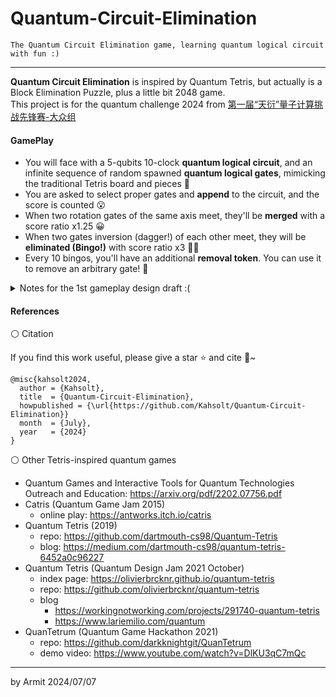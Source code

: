 # Quantum-Circuit-Elimination

    The Quantum Circuit Elimination game, learning quantum logical circuit with fun :)

----

**Quantum Circuit Elimination** is inspired by Quantum Tetris, but actually is a Block Elimination Puzzle, plus a little bit 2048 game.  
This project is for the quantum challenge 2024 from [第一届“天衍”量子计算挑战先锋赛-大众组](https://qc.zdxlz.com/learn/#/megagame/megagameDetail?id=1801135605315321857&lang=zh)  


#### GamePlay

- You will face with a 5-qubits 10-clock **quantum logical circuit**, and an infinite sequence of random spawned **quantum logical gates**, mimicking the traditional Tetris board and pieces 🤔
- You are asked to select proper gates and **append** to the circuit, and the score is counted 😮
- When two rotation gates of the same axis meet, they'll be **merged** with a score ratio x1.25 😀
- When two gates inversion (dagger!) of each other meet, they will be **eliminated (Bingo!)** with score ratio x3 🎉🎉
- Every 10 bingos, you'll have an additional **removal token**. You can use it to remove an arbitrary gate! 🤗

<details>
<summary>Notes for the 1st gameplay design draft :(</summary>
In the original design, if any sub-part of the circuit is equivalent to an identity matrix, it will **collapse** and we call this bingo!  
Every 5 bingos, the player will be rewarded with a **hint token** to get hints about the placements.  
However, implementing this requires O(2^n) computations and is extremely annoying... we have to step back.  
</details>


#### References

⚪ Citation

If you find this work useful, please give a star ⭐ and cite 📖~

```
@misc{kahsolt2024,
  author = {Kahsolt},
  title  = {Quantum-Circuit-Elimination},
  howpublished = {\url{https://github.com/Kahsolt/Quantum-Circuit-Elimination}}
  month  = {July},
  year   = {2024}
}
```

⚪ Other Tetris-inspired quantum games

- Quantum Games and Interactive Tools for Quantum Technologies Outreach and Education: https://arxiv.org/pdf/2202.07756.pdf
- Catris (Quantum Game Jam 2015)
  - online play: https://antworks.itch.io/catris
- Quantum Tetris (2019)
  - repo: https://github.com/dartmouth-cs98/Quantum-Tetris
  - blog: https://medium.com/dartmouth-cs98/quantum-tetris-6452a0c96227
- Quantum Tetris (Quantum Design Jam 2021 October)
  - index page: https://olivierbrcknr.github.io/quantum-tetris
  - repo: https://github.com/olivierbrcknr/quantum-tetris
  - blog
    - https://workingnotworking.com/projects/291740-quantum-tetris
    - https://www.lariemilio.com/quantum
- QuanTetrum (Quantum Game Hackathon 2021)
  - repo: https://github.com/darkknightgit/QuanTetrum
  - demo video: https://www.youtube.com/watch?v=DlKU3qC7mQc

----
by Armit
2024/07/07
